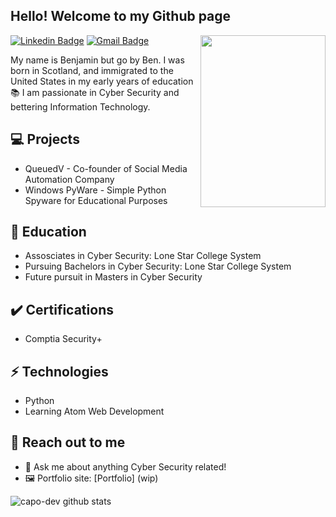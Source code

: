 <h2> Hello! Welcome to my Github page </h2>

<img align='right' src='https://i.pinimg.com/originals/dd/d8/ff/ddd8ff292a30b9ad856856aa920d1081.gif' height='275' width='200"'>

[![Linkedin Badge](https://img.shields.io/badge/-Linkedin-blue?style=flat-square&logo=Linkedin&logoColor=white)](https://www.linkedin.com/) 
[![Gmail Badge](https://img.shields.io/badge/-Gmail-Red?style=flat-square&logo=Gmail&logoColor=white&link=mailto:bengray190@gmail.com)](mailto:bengray190@gmail.com)

My name is Benjamin but go by Ben. I was born in Scotland, and immigrated to the United States in my early years of education 📚
I am passionate in Cyber Security and bettering Information Technology.

## 💻 Projects
* QueuedV - Co-founder of Social Media Automation Company
* Windows PyWare - Simple Python Spyware for Educational Purposes

##  📖 Education
- Assosciates in Cyber Security: Lone Star College System
- Pursuing Bachelors in Cyber Security: Lone Star College System
- Future pursuit in Masters in Cyber Security

## ✔️ Certifications
- Comptia Security+

## ⚡ Technologies 
- Python
- Learning Atom Web Development

## 👋 Reach out to me 
- 💬 Ask me about anything Cyber Security related!
- 🖼️ Portfolio site: [Portfolio] (wip)

![capo-dev github stats](https://github-readme-stats.vercel.app/api?username=capo-dev&hide=["issues"]&show_icons=true)
